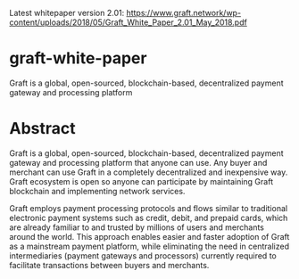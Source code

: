 Latest whitepaper version 2.01: https://www.graft.network/wp-content/uploads/2018/05/Graft_White_Paper_2.01_May_2018.pdf

# graft-white-paper
Graft is a global, open-sourced, blockchain-based, decentralized payment gateway and processing platform

# Abstract
Graft is a global, open-sourced, blockchain-based, decentralized payment gateway and processing platform that anyone can use. Any buyer and merchant can use Graft in a completely decentralized and inexpensive way. Graft ecosystem is open so anyone can participate by maintaining Graft blockchain and implementing network services.

Graft employs payment processing protocols and flows similar to traditional electronic payment systems such as credit,  debit, and prepaid cards, which are already familiar to and trusted by millions of users and merchants around the world. This approach enables easier and faster adoption of Graft as a mainstream payment platform, while eliminating the need in centralized intermediaries (payment gateways and processors) currently required to facilitate transactions between buyers and merchants.
